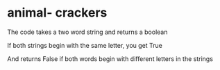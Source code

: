 # animal- crackers

The code takes a two word string and returns a boolean 

If both strings begin with the same letter, you get True

And returns False if both words begin with different letters in the strings



